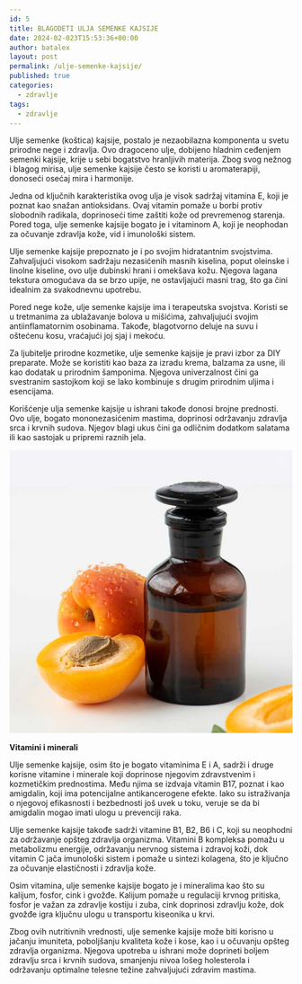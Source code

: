 ```yaml
---
id: 5
title: BLAGODETI ULJA SEMENKE KAJSIJE
date: 2024-02-023T15:53:36+00:00
author: batalex
layout: post
permalink: /ulje-semenke-kajsije/
published: true
categories:
  - zdravlje
tags:
  - zdravlje
---
```

Ulje semenke (koštica) kajsije, postalo je nezaobilazna komponenta u svetu prirodne nege i zdravlja. Ovo dragoceno ulje, dobijeno hladnim ceđenjem semenki kajsije, krije u sebi bogatstvo hranljivih materija. Zbog svog nežnog i blagog mirisa, ulje semenke kajsije često se koristi u aromaterapiji, donoseći osećaj mira i harmonije.

Jedna od ključnih karakteristika ovog ulja je visok sadržaj vitamina E, koji je poznat kao snažan antioksidans. Ovaj vitamin pomaže u borbi protiv slobodnih radikala, doprinoseći time zaštiti kože od prevremenog starenja. Pored toga, ulje semenke kajsije bogato je i vitaminom A, koji je neophodan za očuvanje zdravlja kože, vid i imunološki sistem.

Ulje semenke kajsije prepoznato je i po svojim hidratantnim svojstvima. Zahvaljujući visokom sadržaju nezasićenih masnih kiselina, poput oleinske i linolne kiseline, ovo ulje dubinski hrani i omekšava kožu. Njegova lagana tekstura omogućava da se brzo upije, ne ostavljajući masni trag, što ga čini idealnim za svakodnevnu upotrebu.

Pored nege kože, ulje semenke kajsije ima i terapeutska svojstva. Koristi se u tretmanima za ublažavanje bolova u mišićima, zahvaljujući svojim antiinflamatornim osobinama. Takođe, blagotvorno deluje na suvu i oštećenu kosu, vraćajući joj sjaj i mekoću.

Za ljubitelje prirodne kozmetike, ulje semenke kajsije je pravi izbor za DIY preparate. Može se koristiti kao baza za izradu krema, balzama za usne, ili kao dodatak u prirodnim šamponima. Njegova univerzalnost čini ga svestranim sastojkom koji se lako kombinuje s drugim prirodnim uljima i esencijama.

Korišćenje ulja semenke kajsije u ishrani takođe donosi brojne prednosti. Ovo ulje, bogato mononezasićenim mastima, doprinosi održavanju zdravlja srca i krvnih sudova. Njegov blagi ukus čini ga odličnim dodatkom salatama ili kao sastojak u pripremi raznih jela.

![ulje](/wp-content/uploads/2024/02/ulje-kostice-kajsije3.jpg)

**Vitamini i minerali**

Ulje semenke kajsije, osim što je bogato vitaminima E i A, sadrži i druge korisne vitamine i minerale koji doprinose njegovim zdravstvenim i kozmetičkim prednostima. Među njima se izdvaja vitamin B17, poznat i kao amigdalin, koji ima potencijalne antikancerogene efekte. Iako su istraživanja o njegovoj efikasnosti i bezbednosti još uvek u toku, veruje se da bi amigdalin mogao imati ulogu u prevenciji raka.

Ulje semenke kajsije takođe sadrži vitamine B1, B2, B6 i C, koji su neophodni za održavanje opšteg zdravlja organizma. Vitamini B kompleksa pomažu u metabolizmu energije, održavanju nervnog sistema i zdravoj koži, dok vitamin C jača imunološki sistem i pomaže u sintezi kolagena, što je ključno za očuvanje elastičnosti i zdravlja kože.

Osim vitamina, ulje semenke kajsije bogato je i mineralima kao što su kalijum, fosfor, cink i gvožđe. Kalijum pomaže u regulaciji krvnog pritiska, fosfor je važan za zdravlje kostiju i zuba, cink doprinosi zdravlju kože, dok gvožđe igra ključnu ulogu u transportu kiseonika u krvi.


Zbog ovih nutritivnih vrednosti, ulje semenke kajsije može biti korisno u jačanju imuniteta, poboljšanju kvaliteta kože i kose, kao i u očuvanju opšteg zdravlja organizma. Njegova upotreba u ishrani može doprineti boljem zdravlju srca i krvnih sudova, smanjenju nivoa lošeg holesterola i održavanju optimalne telesne težine zahvaljujući zdravim mastima.

